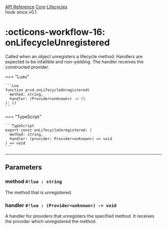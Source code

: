 <div class="pmwdoc-reference-breadcrumbs">
<a href="../../../">API Reference</a>
<a href="../../">Core</a>
<a href="../">Lifecycles</a>
</div>

<div class="pmwdoc-reference-tags">
<span class="pmwdoc-reference-highlight">hook</span>
<span class="pmwdoc-reference-since">since v0.1</span>
</div>

# :octicons-workflow-16: onLifecycleUnregistered

Called when an object unregisters a lifecycle method. Handlers are expected to be
infallible and non-yielding. The handler receives the constructed provider.

=== "Luau"

    ```Lua
    function prvd.onLifecycleUnregistered(
      method: string,
      handler: (Provider<unknown>) -> ()
    ): ()
    ```

=== "TypeScript"

    ```TypeScript
    export const onLifecycleUnregistered: (
      method: string,
      handler: (provider: Provider<unknown>) => void
    ) => void
    ```

---

## Parameters

### method `#!lua : string`

The method that is unregistered.

### handler `#!lua : (Provider<unknown>) -> void`

A handler for providers that unregisters the specified method. It receives the
provider which unregistered the method.
